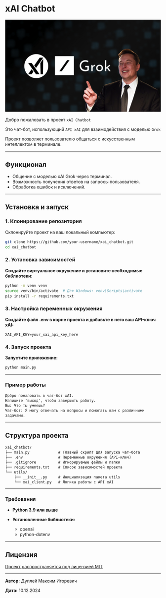 # xAI Chatbot

![grok](img/grok.png)

Добро пожаловать в проект `xAI Chatbot`

Это чат-бот, использующий `API xAI` для взаимодействия с моделью `Grok`

Проект позволяет пользователю общаться с искусственным интеллектом в терминале.

---

## Функционал

- Общение с моделью xAI Grok через терминал.
- Возможность получения ответов на запросы пользователя.
- Обработка ошибок и исключений.

---

## Установка и запуск

### 1. Клонирование репозитория
Склонируйте проект на ваш локальный компьютер:
```bash
git clone https://github.com/your-username/xai_chatbot.git
cd xai_chatbot
```

### 2. Установка зависимостей

**Создайте виртуальное окружение и установите необходимые библиотеки:**

```bash
python -m venv venv
source venv/bin/activate  # Для Windows: venv\Scripts\activate
pip install -r requirements.txt
```

### 3. Настройка переменных окружения

**Создайте файл .env в корне проекта и добавьте в него ваш API-ключ xAI:**

```plaintext
XAI_API_KEY=your_xai_api_key_here
```

### 4. Запуск проекта

**Запустите приложение:**

```bash
python main.py
```

---

### Пример работы

```plaintext
Добро пожаловать в чат-бот xAI.
Напишите 'выход', чтобы завершить работу.
Вы: Что ты умеешь?
Чат-бот: Я могу отвечать на вопросы и помогать вам с различными задачами.
```

---

## Структура проекта

```
xai_chatbot/
├── main.py             # Главный скрипт для запуска чат-бота
├── .env                # Переменные окружения (API-ключ)
├── .gitignore          # Игнорируемые файлы и папки
├── requirements.txt    # Список зависимостей проекта
└── utils/
    ├── __init__.py     # Инициализация пакета utils
    └── xai_client.py   # Логика работы с API xAI
```

---

### Требования

- **Python 3.9 или выше**

- **Установленные библиотеки:**

    - openai
    - python-dotenv

---

## Лицензия

[Проект распространяется под лицензией MIT](https://github.com/QuadDarv1ne/xai_chatbot/blob/master/LICENCE)

---

**Автор:** Дуплей Максим Игоревич

**Дата:** 10.12.2024
